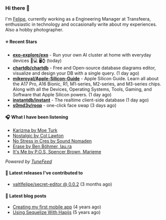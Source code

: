 ### Hi there 👋

I'm [Felipe](https://felipevm.com), currently working as a Engineering Manager at Transfeera, enthusiastic in technology and occasionally write about my experiences. Also a hobby photographer.

#### ⭐ Recent Stars
- **[exo-explore/exo](https://github.com/exo-explore/exo)** - Run your own AI cluster at home with everyday devices 📱💻 🖥️⌚ (today)
- **[chartdb/chartdb](https://github.com/chartdb/chartdb)** - Free and Open-source database diagrams editor, visualize and design your DB with a single query. (1 day ago)
- **[mikeroyal/Apple-Silicon-Guide](https://github.com/mikeroyal/Apple-Silicon-Guide)** - Apple Silicon Guide. Learn all about the A17 Pro, A16 Bionic, R1, M1-series,  M2-series, and M3-series chips. Along with all the Devices, Operating Systems, Tools, Gaming, and Software that Apple Silicon powers. (1 day ago)
- **[instantdb/instant](https://github.com/instantdb/instant)** - The realtime client-side database (1 day ago)
- **[s0md3v/roop](https://github.com/s0md3v/roop)** - one-click face swap (3 days ago)

#### 🎧 What I have been listening
- [Karizma by Moe Turk](https://open.spotify.com/track/6oTrSmQUsvndDDQSMjqcyM)
- [Nostalgic by Col Lawton](https://open.spotify.com/track/10LSigkAHxT3yBe1rQJpBv)
- [No Stress in Cres by Sound Nomaden](https://open.spotify.com/track/0gRVYjk3IFVQBUtfdoLc5W)
- [Erase by Ben Böhmer, lau.ra](https://open.spotify.com/track/1BbXlbs8pWeYI2yGpGhuzA)
- [It&#39;s Me by P.O.S, Spencer Brown, Marieme](https://open.spotify.com/track/7ruGyAPvRrNFqT2XroqzjP)

_Powered by [TuneFeed](https://tunefeed.app?ref=valtlfelipe-gh-profile)_ 

#### 🚀 Latest releases I've contributed to


- [valtlfelipe/secret-editor @ 0.0.2](https://github.com/valtlfelipe/secret-editor/releases/tag/0.0.2) (3 months ago)

#### 📄 Latest blog posts
- [Creating my first mobile app](https://felipevm.com/posts/creating-my-first-mobile-app/) (4 years ago)
- [Using Sequelize With Hapijs](https://felipevm.com/posts/using-sequelize-with-hapijs/) (5 years ago)

